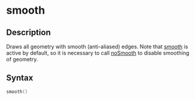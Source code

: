 # smooth

## Description

Draws all geometry with smooth (anti-aliased) edges. Note that [smooth](smooth) is active by default, so it is necessary to call [noSmooth](noSmooth) to disable smoothing of geometry.

## Syntax

```c
smooth()
```
